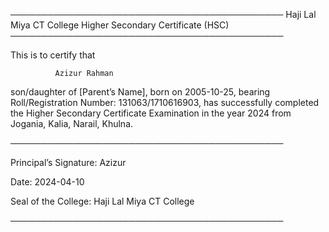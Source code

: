 ────────────────────────────────────────────
            Haji Lal Miya CT College
        Higher Secondary Certificate (HSC)
────────────────────────────────────────────

This is to certify that

              Azizur Rahman

son/daughter of [Parent’s Name], born on 2005-10-25,
bearing Roll/Registration Number: 131063/1710616903,
has successfully completed the Higher Secondary Certificate Examination
in the year 2024 from Jogania, Kalia, Narail, Khulna.

────────────────────────────────────────────

Principal’s Signature: Azizur

Date: 2024-04-10

Seal of the College: Haji Lal Miya CT College

────────────────────────────────────────────
